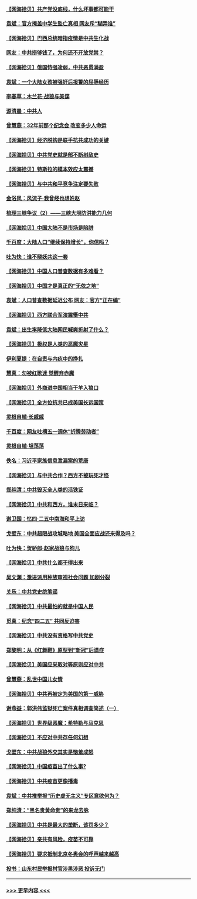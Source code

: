#### [【网海拾贝】共产党没底线，什么坏事都可能干](../pages/nsc993/n12942090.md?t=05131752) 
#### [袁斌：官方掩盖中学生坠亡真相 网友斥“糊弄谁”](../pages/nsc993/n12942029.md?t=05131752) 
#### [【网海拾贝】巴西总统暗指疫情是中共生化战](../pages/nsc993/n12938999.md?t=05131752) 
#### [网友：中共捞够钱了，为何还不开放党禁？](../pages/nsc993/n12938952.md?t=05131752) 
#### [【网海拾贝】俄国恃强凌弱，中共恶贯满盈](../pages/nsc993/n12936626.md?t=05131752) 
#### [袁斌：一个大陆女孩被强奸后报警的屈辱经历](../pages/nsc993/n12936547.md?t=05131752) 
#### [李春草：木兰花·战狼与美谍](../pages/nsc993/n12935995.md?t=05131752) 
#### [源清晨：中共人](../pages/nsc993/n12935589.md?t=05131752) 
#### [曾慧燕：32年前那个纪念会 改变多少人命运](../pages/nsc993/n12934233.md?t=05131752) 
#### [【网海拾贝】经济脱钩是联手抗共成功的关键](../pages/nsc993/n12934176.md?t=05131752) 
#### [【网海拾贝】中共党史就是部不断树敌史](../pages/nsc993/n12932844.md?t=05131752) 
#### [【网海拾贝】特斯拉的模本效应太震撼](../pages/nsc993/n12925626.md?t=05131752) 
#### [【网海拾贝】与中共和平竞争注定要失败](../pages/nsc993/n12923326.md?t=05131752) 
#### [金浴凤：风流子‧我曾经也想姓赵](../pages/nsc993/n12920911.md?t=05131752) 
#### [梳理三峡争议（2）——三峡大坝防洪能力几何](../pages/nsc993/n12920173.md?t=05131752) 
#### [【网海拾贝】中国大陆不是市场是陷阱](../pages/nsc993/n12920143.md?t=05131752) 
#### [千百度：大陆人口“继续保持增长”，你信吗？](../pages/nsc993/n12918946.md?t=05131752) 
#### [吐为快：谁不晓妖共这一套](../pages/nsc993/n12918941.md?t=05131752) 
#### [【网海拾贝】中国人口普查数据有多难看？](../pages/nsc993/n12917822.md?t=05131752) 
#### [【网海拾贝】中国才是真正的“无依之地”](../pages/nsc993/n12915845.md?t=05131752) 
#### [袁斌：人口普查数据延迟公布 网友：官方“正在编”](../pages/nsc993/n12915748.md?t=05131752) 
#### [【网海拾贝】西方联合军演震慑中共](../pages/nsc993/n12913466.md?t=05131752) 
#### [袁斌：出生率降低大陆网民喊爽折射了什么？](../pages/nsc993/n12913365.md?t=05131752) 
#### [【网海拾贝】极权是人类的恶魔灾星](../pages/nsc993/n12910697.md?t=05131752) 
#### [伊利夏提：在自责与内疚中的挣扎](../pages/nsc993/n12910493.md?t=05131752) 
#### [慧真：勿被红歌迷 觉醒弃赤魔](../pages/nsc993/n12910485.md?t=05131752) 
#### [【网海拾贝】外商进中国相当于羊入狼口](../pages/nsc993/n12908274.md?t=05131752) 
#### [【网海拾贝】全方位抗共已成美国长远国策](../pages/nsc993/n12906878.md?t=05131752) 
#### [灵根自植‧长戚戚](../pages/nsc993/n12905585.md?t=05131752) 
#### [千百度：网友吐槽五一调休“折腾劳动者”](../pages/nsc993/n12905934.md?t=05131752) 
#### [灵根自植‧坦荡荡](../pages/nsc993/n12905562.md?t=05131752) 
#### [佚名：习近平家族信息泄漏案的荒唐](../pages/nsc993/n12904705.md?t=05131752) 
#### [【网海拾贝】与中共合作？西方不被玩死才怪](../pages/nsc993/n12903873.md?t=05131752) 
#### [郑纯清：中共毁灭全人类的活铁证](../pages/nsc993/n12903785.md?t=05131752) 
#### [【网海拾贝】中共和西方，谁末日来临？](../pages/nsc993/n12903482.md?t=05131752) 
#### [谢卫国：忆四‧二五中南海和平上访](../pages/nsc993/n12902192.md?t=05131752) 
#### [戈壁东：中共超限战攻城略地 美国全面应战还来得及吗？](../pages/nsc993/n12902297.md?t=05131752) 
#### [吐为快：贺骄郎‧赵家战狼与狗儿](../pages/nsc993/n12902280.md?t=05131752) 
#### [【网海拾贝】中共什么都干得出来](../pages/nsc993/n12897500.md?t=05131752) 
#### [吴文渊：激进派用种族审视社会问题 加剧分裂](../pages/nsc993/n12893881.md?t=05131752) 
#### [关乐：中共党史绝笔谣](../pages/nsc993/n12897270.md?t=05131752) 
#### [【网海拾贝】中共最怕的就是中国人民](../pages/nsc993/n12894705.md?t=05131752) 
#### [觅真：纪念“四二五” 共同反迫害](../pages/nsc993/n12894553.md?t=05131752) 
#### [【网海拾贝】中共没有资格写中共党史](../pages/nsc993/n12892231.md?t=05131752) 
#### [郑黎明：从《红舞鞋》原型到“新冠”后遗症](../pages/nsc993/n12890469.md?t=05131752) 
#### [【网海拾贝】美国应采取对等原则应对中共](../pages/nsc993/n12889176.md?t=05131752) 
#### [曾慧燕：乱世中国儿女情](../pages/nsc993/n12887931.md?t=05131752) 
#### [【网海拾贝】中共再被定为美国的第一威胁](../pages/nsc993/n12887580.md?t=05131752) 
#### [谢燕益：郭洪伟监狱死亡案件真相调查简述（一）](../pages/nsc993/n12885648.md?t=05131752) 
#### [【网海拾贝】世界级恶魔：希特勒与马克思](../pages/nsc993/n12884062.md?t=05131752) 
#### [【网海拾贝】不应对中共存任何幻想](../pages/nsc993/n12881460.md?t=05131752) 
#### [戈壁东：中共战狼外交其实是恼羞成怒](../pages/nsc993/n12880392.md?t=05131752) 
#### [【网海拾贝】中国疫苗出了什么事?](../pages/nsc993/n12879124.md?t=05131752) 
#### [【网海拾贝】中共疫苗更像播毒](../pages/nsc993/n12876631.md?t=05131752) 
#### [袁斌：中共推举报“历史虚无主义”专区意欲何为？](../pages/nsc993/n12876530.md?t=05131752) 
#### [郑纯清：“黑名贵黄命贵”的来龙去脉](../pages/nsc993/n12875589.md?t=05131752) 
#### [【网海拾贝】中共是最大的垄断，该罚多少？](../pages/nsc993/n12874006.md?t=05131752) 
#### [【网海拾贝】亲共有风险，疫苗不可靠](../pages/nsc993/n12872224.md?t=05131752) 
#### [【网海拾贝】要求抵制北京冬奥会的呼声越来越高](../pages/nsc993/n12868962.md?t=05131752) 
#### [投书：山东村民举报村官涉黑涉恶 投诉无门](../pages/nsc993/n12869726.md?t=05131752) 

----
#### [ >>> 更早内容 <<< ](../indexes/nsc993-earlier.md)
